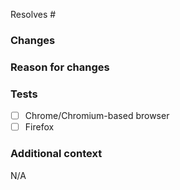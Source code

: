 <!-- Which issue(s) does this pull request fix or resolve? If there aren't any, please submit one first unless this is a minor string update or bug fix. -->

Resolves #

### Changes

<!-- Please describe the changes you've made. -->

### Reason for changes

<!-- Why should these changes be made? -->

### Tests

- [ ] Chrome/Chromium-based browser
- [ ] Firefox

<!-- Please test your changes in at least one of the above browsers and add any known issues or other test notes here. -->

### Additional context

<!-- Any other information like screenshots, videos, or context about this pull request -->
N/A
